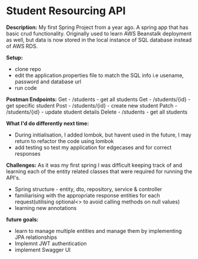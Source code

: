 # Student Resourcing API  

**Description:**
My first Spring Project from a year ago. A spring app that has basic crud functionality. Originally used to learn AWS Beanstalk deployment as well, but data is now stored in the local instance of SQL database instead of AWS RDS. 

**Setup:**
- clone repo
- edit the application.properties file to match the SQL info i.e usename, password and database url
- run code

**Postman Endpoints:**
Get - /students - get all students
Get - /students/{id} - get specific student
Post - /students/{id} - create new student
Patch - /students/{id} - update student details
Delete - /students - get all students

**What I'd do differently next time:**
- During initialisation, I added lombok, but havent used in the future, I may return to refactor the code using lombok
- add testing so test my application for edgecases and for correct responses

**Challenges:**
As it was my first spring I was difficult keeping track of and learning each of the entity related classes that were required for running the API's.
- Spring structure - entity, dto, repository, service & controller
- familiarising with the appropriate response entities for each request(utilising optional<> to avoid calling methods on null values)
- learning new annotations

**future goals:**
- learn to manage multiple entities and manage them by implementing JPA relationships
- Implemnt JWT authentication
- implement Swagger UI
